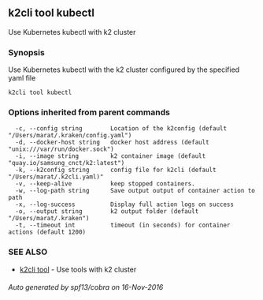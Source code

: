 ## k2cli tool kubectl

Use Kubernetes kubectl with k2 cluster

### Synopsis


Use Kubernetes kubectl with the  k2 
	cluster configured by the specified yaml file

```
k2cli tool kubectl
```

### Options inherited from parent commands

```
  -c, --config string        Location of the k2config (default "/Users/marat/.kraken/config.yaml")
  -d, --docker-host string   docker host address (default "unix:///var/run/docker.sock")
  -i, --image string         k2 container image (default "quay.io/samsung_cnct/k2:latest")
  -k, --k2config string      config file for k2cli (default "/Users/marat/.k2cli.yaml)"
  -v, --keep-alive           keep stopped containers.
  -w, --log-path string      Save output output of container action to path
  -x, --log-success          Display full action logs on success
  -o, --output string        k2 output folder (default "/Users/marat/.kraken")
  -t, --timeout int          timeout (in seconds) for container actions (default 1200)
```

### SEE ALSO
* [k2cli tool](k2cli_tool.md)	 - Use tools with k2 cluster

###### Auto generated by spf13/cobra on 16-Nov-2016
